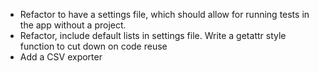 - Refactor to have a settings file, which should allow for running tests in the app without a project.
- Refactor, include default lists in settings file. Write a getattr style function to cut down on code reuse
- Add a CSV exporter
